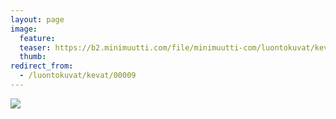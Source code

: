 ```yaml
---
layout: page
image:
  feature:
  teaser: https://b2.minimuutti.com/file/minimuutti-com/luontokuvat/kev%C3%A4t/20140403_192432-245px.jpg
  thumb:
redirect_from:
  - /luontokuvat/kevat/00009
---
```


[![](https://b2.minimuutti.com/file/minimuutti-com/luontokuvat/kev%C3%A4t/20140403_192432-800px.jpg)](https://dl.dropboxusercontent.com/sh/ea1wtnz7z734o12/AABakSErg_HafInhD_qKFPaha/luontokuvat/kev%C3%A4t/20140403_192432.jpg)

